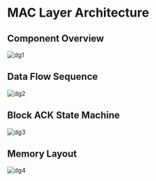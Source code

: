 # MAC Layer Architecture

## Component Overview
![dg1](https://www.plantuml.com/plantuml/png/RP9HQiCm38RVSmejxxt2gDkkC6YsK6UGLv49ppIHW-rjbD6xptRQ4eSIWd_fa_Kh8cldqVhleI-U_1SD16EFcWjtqZoYnG4wCuo6YRtqvvx0KkUHLK_5YDq95K5PYIqSy4osXB_YNWxbFbmdgAtfo3dDQe6R5bvOQQOIq47JpjanOyVsGLkqZcp2aomkyoAXb2M5NXjUs8fLLUy-qaKHrOB9EvCvsmYea55TJJSYDzmQzjRq2xFQ_985YJyqJIhdi3gyPor3dEq0FS6zRU0naPisUdYmLxbFvU7CvYVi34-pRz_cPDUyLYaVHN49JzF2QlLytSyn1RSjJqVAX1MaYbjGowJYPmJlfADJU9DEtTV4d_5d-mS0)


## Data Flow Sequence
![dg2](https://www.plantuml.com/plantuml/png/LP11JyCm38Nl-HLcPohkFQ2b6wmIcfXe9urZr7aXMkkKskNtuxG5gOV8oVlibvTiMTmWOzUQ1_d23g5lNI33zq2z6rm7ZDyZKeD7P7OURHiyGOCaE1ZjaD24tf70femi6t0CvNjLhr5zWHVoWN3YzMLDhVS3UYSXqiJjuR1kE9MV4z1gaZbapsgIwu9NZOX6DohfN3uBK8otc-PJvH_Ox7ZQdv-qLFlpGfAZakL-l2vs50KX_k2G9X_dfgADpHtixite4R8_ryB21t8VYN7sNA9LucJa52mfANGEkzZrBQPdcYtIDVtvBm00)


## Block ACK State Machine
![dg3](https://www.plantuml.com/plantuml/png/LO_Dgi8m58Jtvocolj0Nk0kfxjpgKgIapTGMyXEJ4n74TxSn5DCk2ZFV91zf8yl0oMYw_5r5q-p4KMbG_dtJ6Poy-1TIgLvs0VU4o5JQpFS3pmzKW-YTZQ3IRoVXsOr1cXfcMqOAkfTrVq84Bu1d0vUOIgvE31hI9ayKMJ9MoOl4ygrFEQHnH9ZjBRU_L0HmGPMuMAQ0E3cjyh16crkorHclmQ0tjR0g6Vq1)

## Memory Layout
![dg4](https://www.plantuml.com/plantuml/png/TT6nJiCm40RWtKznP8AX0mKwDobCD49ACqG2XYE-jb7jisLVX2B4krDNQcaZTV3o-_FvbsuU1OFqrgWRsP8by0OxLd7NiSU05bfdlMDYMSbW20ArWhmnf3osEzmGP6M-W9Ai2mCiSN2zPF2ZJiyWgnjufjY6peiByODlPu-lnLq66A5kpc5r7LONiCYX8XSq1IZwzPeEUFeqE-eYFzVbyWrMWa9GuvUXP1-cHxg_lAYGsCAn16V--VrfSfNNB-fNrGrCthUTriIVsdtp91Minc7gKUJZCFsuF-FuC7bEhDCk_W00)